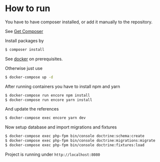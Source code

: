 # How to run #

You have to have composer installed, or add it manually to the repository.

See [Get Composer](https://getcomposer.org/download/)

Install packages by
```bash
$ composer install
```

See [docker](phpdocker/README.md) on prerequisites.

Otherwise just use 
```bash
$ docker-compose up -d
```

After running containers you have to install npm and yarn
```bash
$ docker-compose run encore npm install
$ docker-compose run encore yarn install
```

And update the references
```bash
$ docker-compose exec encore yarn dev
```

Now setup database and import migrations and fixtures
```bash
$ docker-compose exec php-fpm bin/console doctrine:schema:create
$ docker-compose exec php-fpm bin/console doctrine:migrations:migrate
$ docker-compose exec php-fpm bin/console doctrine:fixtures:load
```

Project is running under ```http://localhost:8080```
